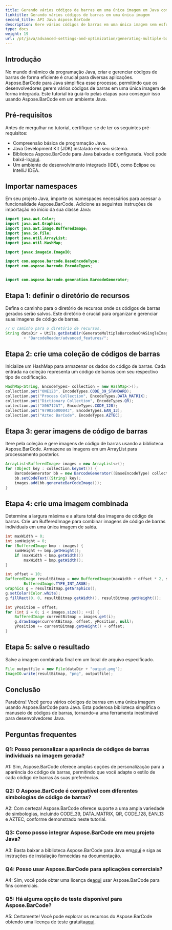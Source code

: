 ```yaml
---
title: Gerando vários códigos de barras em uma única imagem em Java com Aspose.BarCode
linktitle: Gerando vários códigos de barras em uma única imagem
second_title: API Java Aspose.BarCode
description: Gere vários códigos de barras em uma única imagem sem esforço usando Aspose.BarCode for Java. Siga nosso guia passo a passo para uma integração perfeita.
type: docs
weight: 19
url: /pt/java/advanced-settings-and-optimization/generating-multiple-barcodes-single-image/
---
```

## Introdução

No mundo dinâmico da programação Java, criar e gerenciar códigos de barras de forma eficiente é crucial para diversas aplicações. Aspose.BarCode para Java simplifica esse processo, permitindo que os desenvolvedores gerem vários códigos de barras em uma única imagem de forma integrada. Este tutorial irá guiá-lo pelas etapas para conseguir isso usando Aspose.BarCode em um ambiente Java.

## Pré-requisitos

Antes de mergulhar no tutorial, certifique-se de ter os seguintes pré-requisitos:

- Compreensão básica de programação Java.
- Java Development Kit (JDK) instalado em seu sistema.
- Biblioteca Aspose.BarCode para Java baixada e configurada. Você pode baixá-lo[aqui](https://releases.aspose.com/barcode/java/).
- Um ambiente de desenvolvimento integrado (IDE), como Eclipse ou IntelliJ IDEA.

## Importar namespaces

Em seu projeto Java, importe os namespaces necessários para acessar a funcionalidade Aspose.BarCode. Adicione as seguintes instruções de importação no início da sua classe Java:

```java
import java.awt.Color;
import java.awt.Graphics;
import java.awt.image.BufferedImage;
import java.io.File;
import java.util.ArrayList;
import java.util.HashMap;

import javax.imageio.ImageIO;

import com.aspose.barcode.BaseEncodeType;
import com.aspose.barcode.EncodeTypes;


import com.aspose.barcode.generation.BarcodeGenerator;
```

## Etapa 1: definir o diretório de recursos

Defina o caminho para o diretório de recursos onde os códigos de barras gerados serão salvos. Este diretório é crucial para organizar e gerenciar suas imagens de código de barras.

```java
// O caminho para o diretório de recursos.
String dataDir = Utils.getDataDir(GenerateMultipleBarcodesOnASingleImage.class)
        + "BarcodeReader/advanced_features/";
```

## Etapa 2: crie uma coleção de códigos de barras

Inicialize um HashMap para armazenar os dados do código de barras. Cada entrada na coleção representa um código de barras com seu respectivo tipo de codificação.

```java
HashMap<String, EncodeTypes> collection = new HashMap<>();
collection.put("ONE123", EncodeTypes.CODE_39_STANDARD);
collection.put("Process Collection", EncodeTypes.DATA_MATRIX);
collection.put("Dictionary Collection", EncodeTypes.QR);
collection.put("X06712AT", EncodeTypes.CODE_128);
collection.put("979026000043", EncodeTypes.EAN_13);
collection.put("Aztec BarCode", EncodeTypes.AZTEC);
```

## Etapa 3: gerar imagens de código de barras

Itere pela coleção e gere imagens de código de barras usando a biblioteca Aspose.BarCode. Armazene as imagens em um ArrayList para processamento posterior.

```java
ArrayList<BufferedImage> images = new ArrayList<>();
for (Object key : collection.keySet()) {
    BarcodeGenerator bb = new BarcodeGenerator((BaseEncodeType) collection.get(key));
    bb.setCodeText((String) key);
    images.add(bb.generateBarCodeImage());
}
```

## Etapa 4: crie uma imagem combinada

Determine a largura máxima e a altura total das imagens de código de barras. Crie um BufferedImage para combinar imagens de código de barras individuais em uma única imagem de saída.

```java
int maxWidth = 0;
int sumHeight = 0;
for (BufferedImage bmp : images) {
    sumHeight += bmp.getHeight();
    if (maxWidth < bmp.getWidth())
        maxWidth = bmp.getWidth();
}

int offset = 10;
BufferedImage resultBitmap = new BufferedImage(maxWidth + offset * 2, sumHeight + offset * images.size(),
        BufferedImage.TYPE_INT_ARGB);
Graphics g = resultBitmap.getGraphics();
g.setColor(Color.white);
g.fillRect(0, 0, resultBitmap.getWidth(), resultBitmap.getHeight());

int yPosition = offset;
for (int i = 0; i < images.size(); ++i) {
    BufferedImage currentBitmap = images.get(i);
    g.drawImage(currentBitmap, offset, yPosition, null);
    yPosition += currentBitmap.getHeight() + offset;
}
```
## Etapa 5: salve o resultado

Salve a imagem combinada final em um local de arquivo especificado.

```java
File outputfile = new File(dataDir + "output.png");
ImageIO.write(resultBitmap, "png", outputfile);
```

## Conclusão

Parabéns! Você gerou vários códigos de barras em uma única imagem usando Aspose.BarCode para Java. Esta poderosa biblioteca simplifica o manuseio de códigos de barras, tornando-a uma ferramenta inestimável para desenvolvedores Java.

## Perguntas frequentes

### Q1: Posso personalizar a aparência de códigos de barras individuais na imagem gerada?

A1: Sim, Aspose.BarCode oferece amplas opções de personalização para a aparência do código de barras, permitindo que você adapte o estilo de cada código de barras às suas preferências.

### Q2: O Aspose.BarCode é compatível com diferentes simbologias de código de barras?

A2: Com certeza! Aspose.BarCode oferece suporte a uma ampla variedade de simbologias, incluindo CODE_39, DATA_MATRIX, QR, CODE_128, EAN_13 e AZTEC, conforme demonstrado neste tutorial.

### Q3: Como posso integrar Aspose.BarCode em meu projeto Java?

 A3: Basta baixar a biblioteca Aspose.BarCode para Java em[aqui](https://releases.aspose.com/barcode/java/) e siga as instruções de instalação fornecidas na documentação.

### Q4: Posso usar Aspose.BarCode para aplicações comerciais?

 A4: Sim, você pode obter uma licença de[aqui](https://purchase.aspose.com/buy) usar Aspose.BarCode para fins comerciais.

### Q5: Há alguma opção de teste disponível para Aspose.BarCode?

 A5: Certamente! Você pode explorar os recursos do Aspose.BarCode obtendo uma licença de teste gratuita[aqui](https://releases.aspose.com/).